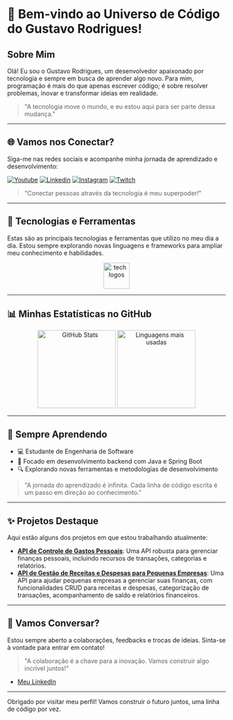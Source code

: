 # 🌟 Bem-vindo ao Universo de Código do Gustavo Rodrigues!

## Sobre Mim
Olá! Eu sou o Gustavo Rodrigues, um desenvolvedor apaixonado por tecnologia e sempre em busca de aprender algo novo. Para mim, programação é mais do que apenas escrever código; é sobre resolver problemas, inovar e transformar ideias em realidade. 

> "A tecnologia move o mundo, e eu estou aqui para ser parte dessa mudança."

---

## 🌐 Vamos nos Conectar?

Siga-me nas redes sociais e acompanhe minha jornada de aprendizado e desenvolvimento:

[![Youtube](https://img.shields.io/badge/YouTube-FF0000?style=for-the-badge&logo=youtube&logoColor=white)](https://www.youtube.com/@devguxta/videos)
[![Linkedin](https://img.shields.io/badge/LinkedIn-0077B5?style=for-the-badge&logo=linkedin&logoColor=white)](https://www.linkedin.com/in/gustavointech/)
[![Instagram](https://img.shields.io/badge/Instagram-E4405F?style=for-the-badge&logo=instagram&logoColor=white)](https://www.instagram.com/gustavointech/)
[![Twitch](https://img.shields.io/badge/Twitch-9146FF?style=for-the-badge&logo=twitch&logoColor=white)](https://www.twitch.tv/gustavointech)

> "Conectar pessoas através da tecnologia é meu superpoder!"

---

## 🚀 Tecnologias e Ferramentas

Estas são as principais tecnologias e ferramentas que utilizo no meu dia a dia. Estou sempre explorando novas linguagens e frameworks para ampliar meu conhecimento e habilidades.

<div align="center" style="display: inline_block">
  <img src="https://skillicons.dev/icons?i=java,spring,mysql,postgres,python,react,aws,docker" height="60" alt="tech logos" />
</div>

---

## 📊 Minhas Estatísticas no GitHub

<div align="center">
  <img src="https://github-readme-stats.vercel.app/api?username=gustavointech&hide_title=true&show_icons=true&include_all_commits=true&count_private=true&disable_animations=false&theme=radical&locale=pt-br&hide_border=true" height="180" alt="GitHub Stats" />
  <img src="https://github-readme-stats.vercel.app/api/top-langs?username=gustavointech&layout=compact&theme=radical&hide_border=true" height="180" alt="Linguagens mais usadas" />
</div>

---

## 🌱 Sempre Aprendendo

- 💻 Estudante de Engenharia de Software
- 🎯 Focado em desenvolvimento backend com Java e Spring Boot
- 🔍 Explorando novas ferramentas e metodologias de desenvolvimento

> "A jornada do aprendizado é infinita. Cada linha de código escrita é um passo em direção ao conhecimento."

---

## ✨ Projetos Destaque

Aqui estão alguns dos projetos em que estou trabalhando atualmente:

- **[API de Controle de Gastos Pessoais](https://github.com/GustavoInTech/expense-tracker-api.git)**: Uma API robusta para gerenciar finanças pessoais, incluindo recursos de transações, categorias e relatórios.
- **[API de Gestão de Receitas e Despesas para Pequenas Empresas](https://github.com/GustavoInTech/expense-reporting-system.git)**: Uma API para ajudar pequenas empresas a gerenciar suas finanças, com funcionalidades CRUD para receitas e despesas, categorização de transações, acompanhamento de saldo e relatórios financeiros.


---

## 💬 Vamos Conversar?

Estou sempre aberto a colaborações, feedbacks e trocas de ideias. Sinta-se à vontade para entrar em contato!

> "A colaboração é a chave para a inovação. Vamos construir algo incrível juntos!"

- [Meu LinkedIn](https://www.linkedin.com/in/gustavointech/)
---

Obrigado por visitar meu perfil! Vamos construir o futuro juntos, uma linha de código por vez.
